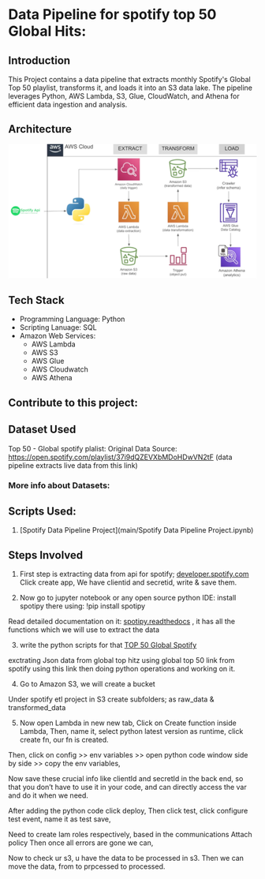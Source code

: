 # Data Pipeline for spotify top 50 Global Hits:

## Introduction
This Project contains a data pipeline that extracts monthly Spotify's Global Top 50 playlist, transforms it, and loads it into an S3 data lake. The pipeline leverages Python, AWS Lambda, S3, Glue, CloudWatch, and Athena for efficient data ingestion and analysis.

## Architecture
![Project Architecture](Images/Architecture.png)

## Tech Stack
- Programming Language: Python
- Scripting Lanuage: SQL
- Amazon Web Services:
  * AWS Lambda
  * AWS S3
  * AWS Glue
  * AWS Cloudwatch
  * AWS Athena
 
## Contribute to this project: 

## Dataset Used
Top 50 - Global spotify plalist: 
Original Data Source: https://open.spotify.com/playlist/37i9dQZEVXbMDoHDwVN2tF (data pipeline extracts live data from this link)

### More info about Datasets:

## Scripts Used:
1. [Spotify Data Pipeline Project](main/Spotify Data Pipeline Project.ipynb)

## Steps Involved

1. First step is extracting data from api for spotify;
[developer.spotify.com](https://developer.spotify.com/dashboard)
Click create app,
We have clientid and secretid, write & save them.

2. Now go to jupyter notebook or any open source python IDE:
install spotipy there using: !pip install spotipy
 
Read detailed documentation on it: [spotipy.readthedocs](https://spotipy.readthedocs.io/en/2.24.0/)
, it has all the functions which we will use to extract the data

3. write the python scripts for that [TOP 50 Global Spotify](https://open.spotify.com/playlist/1KNl4AYfgZtOVm9KHkhPTF)
   
exctrating Json data from global top hitz using global top 50 link from spotify using this link then doing python operations and working on it.

4. Go to Amazon S3, we will create a bucket

Under spotify etl project in S3 create subfolders; as raw_data & transformed_data
  
5.  Now open Lambda in new new tab,
Click on Create function inside Lambda,
Then, name it, select python latest version as runtime, click create fn, our fn is created.

Then,
click on config >> env variables >> open python code window side by side >> copy the env variables, 
 
Now save these crucial info like clientId and secretId in the back end, so that you don’t have to use it in your code, and can directly access the var and do it when we need.

After adding the python code click deploy,
Then click test, click configure test event, name it as test save,

Need to create Iam roles respectively, based in the communications
Attach policy
Then once all errors are gone we can,

Now to check ur s3, u have the data to be processed in s3.
Then we can move the data, from to prpcessed to processed. 


